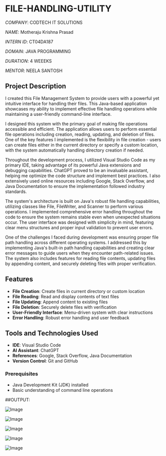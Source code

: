 # FILE-HANDLING-UTILITY

*COMPANY*: CODTECH IT SOLUTIONS

*NAME*: Motheraju Krishna Prasad

*INTERN ID*: CT04DA187

*DOMAIN*: JAVA PROGRAMMING

*DURATION*: 4 WEEEKS

*MENTOR*: NEELA SANTOSH

## Project Description

I created this File Management System to provide users with a powerful yet intuitive interface for handling their files. This Java-based application showcases my ability to implement effective file handling operations while maintaining a user-friendly command-line interface.

I designed this system with the primary goal of making file operations accessible and efficient. The application allows users to perform essential file operations including creation, reading, updating, and deletion of files. One of the key features I implemented is the flexibility in file creation - users can create files either in the current directory or specify a custom location, with the system automatically handling directory creation if needed.

Throughout the development process, I utilized Visual Studio Code as my primary IDE, taking advantage of its powerful Java extensions and debugging capabilities. ChatGPT proved to be an invaluable assistant, helping me optimize the code structure and implement best practices. I also extensively used online resources including Google, Stack Overflow, and Java Documentation to ensure the implementation followed industry standards.

The system's architecture is built on Java's robust file handling capabilities, utilizing classes like File, FileWriter, and Scanner to perform various operations. I implemented comprehensive error handling throughout the code to ensure the system remains stable even when unexpected situations occur. The user interface was designed with simplicity in mind, featuring clear menu structures and proper input validation to prevent user errors.

One of the challenges I faced during development was ensuring proper file path handling across different operating systems. I addressed this by implementing Java's built-in path handling capabilities and creating clear error messages to guide users when they encounter path-related issues. The system also includes features for reading file contents, updating files by appending content, and securely deleting files with proper verification.

## Features

- **File Creation**: Create files in current directory or custom location
- **File Reading**: Read and display contents of text files
- **File Updating**: Append content to existing files
- **File Deletion**: Securely delete files with verification
- **User-Friendly Interface**: Menu-driven system with clear instructions
- **Error Handling**: Robust error handling and user feedback

## Tools and Technologies Used

- **IDE**: Visual Studio Code
- **AI Assistant**: ChatGPT
- **References**: Google, Stack Overflow, Java Documentation
- **Version Control**: Git and GitHub

### Prerequisites
- Java Development Kit (JDK) installed
- Basic understanding of command line operations

##OUTPUT:

![Image](https://github.com/user-attachments/assets/7a42b78f-69a2-4c43-9352-9e9335abdcd4)

![Image](https://github.com/user-attachments/assets/e5ffea4f-420f-4f21-878c-01ca03aae97d)

![Image](https://github.com/user-attachments/assets/b664dccb-e0a4-4711-ae7b-a04fc1ec220e)

![Image](https://github.com/user-attachments/assets/a09a0f13-2050-4599-a5f1-9be512685bc0)

![Image](https://github.com/user-attachments/assets/af8cc83c-b3ac-4024-8fb9-9e6377465add)
